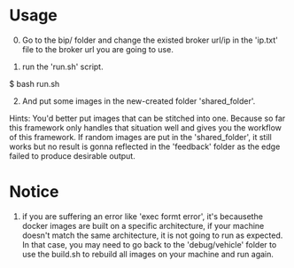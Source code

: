 # Usage
0. Go to the bip/ folder and change the existed broker url/ip in the 'ip.txt' 
file to the broker url you are going to use.

1. run the 'run.sh' script.

$ bash run.sh

2. And put some images in the new-created folder 'shared_folder'. 

Hints: You'd better put images that can be stitched into one. Because so far
this framework only handles that situation well and gives you the workflow of
this framework. If random images are put in the 'shared_folder', it still works 
but no result is gonna reflected in the 'feedback' folder as the edge failed to
produce desirable output.

# Notice
1. if you are suffering an error like 'exec formt error', it's becausethe docker images are built on a specific architecture, if your machine doesn't match the same architecture, it is not going to run as expected. In that case, you may need to go back to the 'debug/vehicle' folder to use the build.sh to rebuild all images on your machine and run again.
